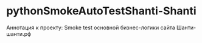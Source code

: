# pythonSmokeAutoTestShanti-Shanti
Аннотация к проекту:
Smoke test основной бизнес-логики сайта Шанти-шанти.рф




